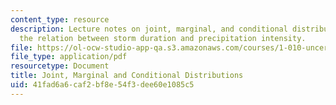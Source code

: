 ```yaml
---
content_type: resource
description: Lecture notes on joint, marginal, and conditional distributions, and
  the relation between storm duration and precipitation intensity.
file: https://ol-ocw-studio-app-qa.s3.amazonaws.com/courses/1-010-uncertainty-in-engineering-fall-2008/41fad6a6caf2bf8e54f3dee60e1085c5_app_09.pdf
file_type: application/pdf
resourcetype: Document
title: Joint, Marginal and Conditional Distributions
uid: 41fad6a6-caf2-bf8e-54f3-dee60e1085c5
---
```

